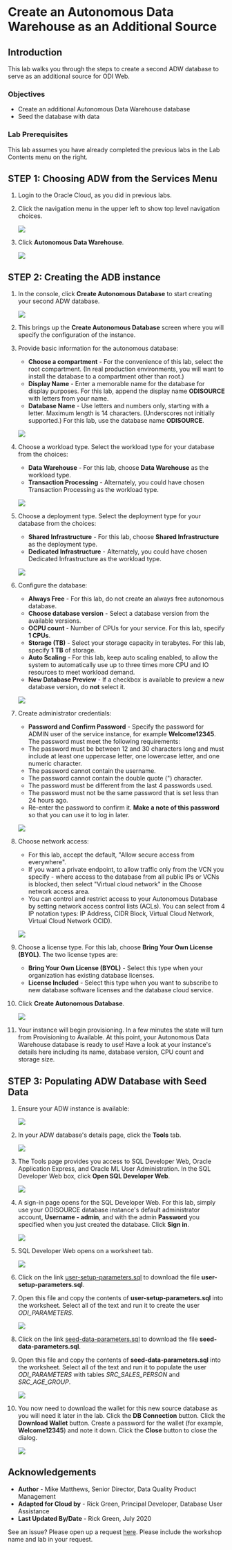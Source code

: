 # Create an Autonomous Data Warehouse as an Additional Source

## Introduction

This lab walks you through the steps to create a second ADW database to serve as an additional source for ODI Web.

### Objectives

-   Create an additional Autonomous Data Warehouse database
-   Seed the database with data

### Lab Prerequisites

This lab assumes you have already completed the previous labs in the Lab Contents menu on the right.

## **STEP 1**: Choosing ADW from the Services Menu

1. Login to the Oracle Cloud, as you did in previous labs.
2. Click the navigation menu in the upper left to show top level navigation choices.

    ![](./images/Picture100-36.jpg " ")

3. Click **Autonomous Data Warehouse**.

    ![](images/click-autonomous-data-warehouse.jpg " ")

## **STEP 2**: Creating the ADB instance

1. In the console, click **Create Autonomous Database** to start creating your second ADW database.

    ![](./images/click-create-autonomous-database-source.png " ")

2.  This brings up the __Create Autonomous Database__ screen where you will specify the configuration of the instance.
3. Provide basic information for the autonomous database:

    - __Choose a compartment__ - For the convenience of this lab, select the root compartment. (In real production environments, you will want to install the database to a compartment other than root.)
    - __Display Name__ - Enter a memorable name for the database for display purposes. For this lab, append the display name **ODISOURCE** with letters from your name.
    - __Database Name__ - Use letters and numbers only, starting with a letter. Maximum length is 14 characters. (Underscores not initially supported.) For this lab, use the database name **ODISOURCE**.

    ![](./images/provide-basic-information-source.png " ")

4. Choose a workload type. Select the workload type for your database from the choices:

    - __Data Warehouse__ - For this lab, choose __Data Warehouse__ as the workload type.
    - __Transaction Processing__ - Alternately, you could have chosen Transaction Processing as the workload type.

    ![](./images/choose-workload-type.png " ")

5. Choose a deployment type. Select the deployment type for your database from the choices:

    - __Shared Infrastructure__ - For this lab, choose __Shared Infrastructure__ as the deployment type.
    - __Dedicated Infrastructure__ - Alternately, you could have chosen Dedicated Infrastructure as the workload type.

    ![](./images/choose-deployment-type.png " ")

6. Configure the database:

    - __Always Free__ - For this lab, do not create an always free autonomous database.
    - __Choose database version__ - Select a database version from the available versions.
    - __OCPU count__ - Number of CPUs for your service. For this lab, specify __1 CPUs__.
    - __Storage (TB)__ - Select your storage capacity in terabytes. For this lab, specify __1 TB__ of storage.
    - __Auto Scaling__ - For this lab, keep auto scaling enabled, to allow the system to automatically use up to three times more CPU and IO resources to meet workload demand.
    - __New Database Preview__ - If a checkbox is available to preview a new database version, do __not__ select it.

    ![](./images/configure-the-database-source.png " ")

7. Create administrator credentials:

    - __Password and Confirm Password__ - Specify the password for ADMIN user of the service instance, for example **Welcome12345**. The password must meet the following requirements:
    - The password must be between 12 and 30 characters long and must include at least one uppercase letter, one lowercase letter, and one numeric character.
    - The password cannot contain the username.
    - The password cannot contain the double quote (") character.
    - The password must be different from the last 4 passwords used.
    - The password must not be the same password that is set less than 24 hours ago.
    - Re-enter the password to confirm it. **Make a note of this password** so that you can use it to log in later.

    ![](./images/create-administrator-credentials.jpg " ")
8. Choose network access:
    - For this lab, accept the default, "Allow secure access from everywhere".
    - If you want a private endpoint, to allow traffic only from the VCN you specify - where access to the database from all public IPs or VCNs is blocked, then select "Virtual cloud network" in the Choose network access area.
    - You can control and restrict access to your Autonomous Database by setting network access control lists (ACLs). You can select from 4 IP notation types: IP Address, CIDR Block, Virtual Cloud Network, Virtual Cloud Network OCID).

    ![](./images/choose-network-access.png " ")

9. Choose a license type. For this lab, choose __Bring Your Own License (BYOL)__. The two license types are:

    - __Bring Your Own License (BYOL)__ - Select this type when your organization has existing database licenses.
    - __License Included__ - Select this type when you want to subscribe to new database software licenses and the database cloud service.

10. Click __Create Autonomous Database__.

    ![](./images/choose-license-type-click-create.jpg " ")

11.  Your instance will begin provisioning. In a few minutes the state will turn from Provisioning to Available. At this point, your Autonomous Data Warehouse database is ready to use! Have a look at your instance's details here including its name, database version, CPU count and storage size.

## **STEP 3**: Populating ADW Database with Seed Data

1. Ensure your ADW instance is available:

    ![](./images/source-database-is-available.png " ")

2. In your ADW database's details page, click the **Tools** tab.

    ![](./images/click-tools-tab-odisource.png " ")

3. The Tools page provides you access to SQL Developer Web, Oracle Application Express, and Oracle ML User Administration. In the SQL Developer Web box, click **Open SQL Developer Web**.

    ![](./images/click-open-sql-developer-web-odisource.png " ")

4. A sign-in page opens for the SQL Developer Web. For this lab, simply use your ODISOURCE database instance's default administrator account, **Username - admin**, and with the admin **Password** you specified when you just created the database. Click **Sign in**.

    ![](./images/sign-in-sqldeveloper-web-odisource.png " ")

5. SQL Developer Web opens on a worksheet tab.

    ![](./images/worksheet-tab-odisource.png " ")

6. Click on the link [user-setup-parameters.sql](./files/user-setup-parameters.sql) to download the file **user-setup-parameters.sql**.   

7. Open this file and copy the contents of **user-setup-parameters.sql** into the worksheet. Select all of the text and run it to create the user *ODI\_PARAMETERS*.

    ![](./images/user-setup-parameters.png " ")

9. Click on the link [seed-data-parameters.sql](./files/seed-data-parameters.sql) to download the file **seed-data-parameters.sql**.

10. Open this file and copy the contents of **seed-data-parameters.sql** into the worksheet. Select all of the text and run it to populate the user *ODI\_PARAMETERS* with tables *SRC\_SALES\_PERSON* and *SRC\_AGE_GROUP*.

    ![](./images/seed-data-parameters.png " ")  

11. You now need to download the wallet for this new source database as you will need it later in the lab. Click the **DB Connection** button. Click the **Download Wallet** button. Create a password for the wallet (for example,  **Welcome12345**) and note it down. Click the **Close** button to close the dialog.

    ![](./images/download-wallet-for-additional-source.png " ")  

## Acknowledgements

- **Author** - Mike Matthews, Senior Director, Data Quality Product Management
- **Adapted for Cloud by** - Rick Green, Principal Developer, Database User Assistance
- **Last Updated By/Date** - Rick Green, July 2020

See an issue?  Please open up a request [here](https://github.com/oracle/learning-library/issues).   Please include the workshop name and lab in your request.
